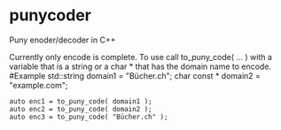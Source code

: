 # punycoder
Puny enoder/decoder in C++

Currently only encode is complete.  To use call to_puny_code( ... ) with a variable that is a string or a char * that has the domain name to encode.
#Example
    std::string domain1 = "Bücher.ch";
    char const * domain2 = "example.com";
    
    auto enc1 = to_puny_code( domain1 );
    auto enc2 = to_puny_code( domain2 );
    auto enc3 = to_puny_code( "Bücher.ch" );
